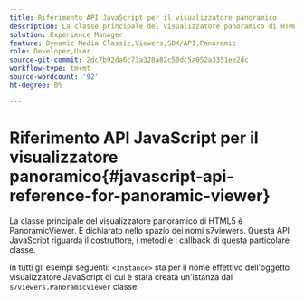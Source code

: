 ```yaml
---
title: Riferimento API JavaScript per il visualizzatore panoramico
description: La classe principale del visualizzatore panoramico di HTML5 è PanoramicViewer. È dichiarato nello spazio dei nomi s7viewers. Questa API JavaScript riguarda il costruttore, i metodi e i callback di questa particolare classe.
solution: Experience Manager
feature: Dynamic Media Classic,Viewers,SDK/API,Panoramic
role: Developer,User
source-git-commit: 2dc7b92da6c73a328a82c50dc5a052a3351ee2dc
workflow-type: tm+mt
source-wordcount: '92'
ht-degree: 0%

---
```


# Riferimento API JavaScript per il visualizzatore panoramico{#javascript-api-reference-for-panoramic-viewer}

La classe principale del visualizzatore panoramico di HTML5 è PanoramicViewer. È dichiarato nello spazio dei nomi s7viewers. Questa API JavaScript riguarda il costruttore, i metodi e i callback di questa particolare classe.

In tutti gli esempi seguenti: `<instance>` sta per il nome effettivo dell&#39;oggetto visualizzatore JavaScript di cui è stata creata un&#39;istanza dal `s7viewers.PanoramicViewer` classe.
